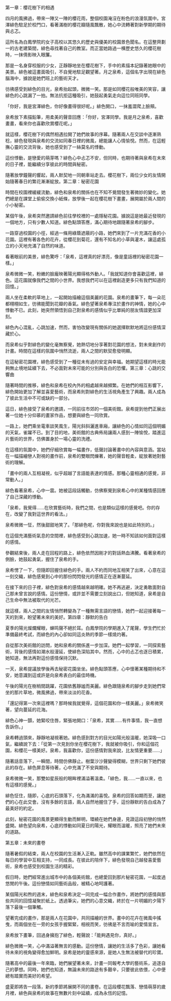 第一章：櫻花樹下的相遇

四月的風拂過，帶來一陣又一陣的櫻花雨，整個校園淹沒在粉色的浪漫氛圍中。宮澤緋色駐足於校門口，看著滿樹的櫻花瓣隨風飄散，她心中流轉著對新學期的期待與忐忑。

這所名為白鳳學院的女子高校以其悠久的歷史與優美的校園景色聞名。在這整齊劃一的古老建築間，緋色尋找著自己的教室。而正當她路過一棵歷史悠久的櫻花樹時，一抹倩影映入眼簾。

那是一名身穿校服的少女，正靜靜地坐在櫻花樹下，手中的素描本記錄著她眼中的美景。緋色被這畫面吸引，不自覺地駐足觀望著。月之泉希，這個名字出現在緋色腦海中，據說是她們班上的藝術天才。

彷彿感受到緋色的目光，泉希抬起頭，微微一笑。那是如同櫻花般唯美的笑容，讓緋色的心跳漏了一拍。無法抗拒這種吸引，她鼓起勇氣走向這位同班同學。

「你好，我是宮澤緋色，你好像畫得很好呢。」緋色開口，一抹羞澀爬上臉頰。

泉希放下素描鉛筆，用柔美的聲音回應：「你好，宮澤同學。我是月之泉希，喜歡畫畫，看來你也喜歡欣賞櫻花呢。」

就這樣，櫻花樹下的偶然相遇拉開了她們故事的序幕。隨著兩人在交談中逐漸熟稔，緋色發現與泉希的交流如同春日裡的微風，總能讓人心情愉悅。然而，在這輕撫心靈的交流背後，她也感受到了一絲莫名的悸動。

這份悸動，是戀愛的萌芽嗎？緋色心中忐忑不安，但同時，也期待著與泉希在未來的日子裡，能繼續分享彼此的時間與秘密。

隨著放學鐘聲的響起，兩人默契地一同朝車站走去。櫻花樹下，兩位少女的友情開始隨著春日的繁花漸漸綻放。第二章：秘密花園

時間在校園裡緩緩流動，緋色和泉希的關係也在不知不覺間發生著微妙的變化。她們總是在課堂上偷偷交換小紙條，放學後一起在櫻花樹下畫畫，展開屬於兩人間的小小秘密。

某個午後，泉希突然邀請緋色前往學校裡的一處隱秘花園。據說這是她最近發現的一個地方，只有少數人知道。緋色點頭答應，滿心期待地跟隨著泉希的腳步。

一路穿過校園的小徑，經過一條用綠蔭遮蔽的小路，她們來到了一片充滿花香的小花園。這裡有著各色的花卉，從櫻花到菊花，還有不知名的小草與灌木，讓這處孤立的小天地充滿了自然的味道。

看著眼前的美景，緋色驚呼：「泉希，這裡真的好漂亮，像是童話裡的秘密花園一樣。」

泉希微微一笑，粉嫩的臉龐映著陽光顯得格外動人。「我就知道你會喜歡這裡，緋色。這花園就像我們之間的小世界。我想我們可以在這裡創造更多只有我們知道的回憶。」

兩人坐在柔軟的草地上，一起開始描繪這個美麗的花園。泉希的畫筆下，每一朵花都栩栩如生，彷彿能聞到花瓣的香氣。緋色望著泉希專注於畫作的神情，她的心中悸動不已。此刻，她突然領悟到自己對泉希的感情似乎比單純的朋友情誼更加深刻。

緋色內心混亂，心跳加速，然而，害怕改變現有關係的她選擇默默地將這份感情深藏於心。

而泉希似乎對緋色的變化毫無察覺，她熱切地分享著對花園的想法，對未來創作的計畫。時間在這樣的氛圍中悄然流逝，兩人之間的默契愈發明顯。

在這秘密花園裡，緋色感受到了一種從未有過的安定與幸福。她期望這樣的時光能夠無止境地延續下去，不必面對未來可能的分別與告白的恐懼。第三章：心跳的交響曲

隨著時間的推移，緋色和泉希在校內外的相處越來越頻繁。在她們的相互影響下，緋色開始更加了解並喜愛藝術，而泉希則對緋色的生活視角產生了興趣。兩人成為了彼此生活中不可或缺的一部分。

這日，緋色接受了泉希的邀請，一同前往市郊的一個美術館。泉希提到他們正展出著一位她十分仰慕的畫家作品，想要與緋色一同欣賞。

一路上，她們乘坐電車談笑風生，陽光斜斜灑進車廂，讓緋色的心情如同這個明媚的天氣，雀躍不已。到了目的地，美術館的古典佈局讓兩人感到一陣愉悅，踏進這片藝術的世界，仿佛置身於一場心靈的洗禮。

在這樣的氛圍中，她們仔細欣賞每一幅畫作，低聲討論著畫中的內容與意涵。當站在一幅描繪戀人對視的畫作前，泉希的雙眼閃爍著，她的聲音輕柔，綻放著她對藝術的理解。

「畫中的兩人互相凝視，似乎超越了言語能表達的情感。那種心靈相通的感覺，非常動人。」

緋色看著泉希，心中一震。她被這段話觸動，仿佛察覺到泉希心中的某種情感回應了自己深藏的悸動。

「泉希，我覺得……在欣賞藝術時，我們之間，也是類似這樣的感覺吧。你的存在，改變了我對這世界的看法。」

泉希微微一怔，然後甜甜地笑了。「那緋色呢，你對我來說也是如此特別的。」

在這個充滿藝術氣息的空間裡，緋色感受到心跳加速，她一時不知該如何面對這樣的感情。

參觀結束後，兩人走在回程的路上，緋色依然因剛才的對話熱血沸騰。看著泉希的側臉，她鼓起勇氣，握住了泉希的手。

泉希愣了一下，但隨即回握住緋色的手。兩人不約而同地互相笑了出來，心意在這一刻交織，緋色感覺到心中的那份閃閃發光的感情正在逐漸蔓延。

在接下來的日子裡，緋色對泉希的感情越來越明確。她不再逃避，決定勇敢面對自己那未曾言說的感情。這份戀情，或許並不需要立刻說出口，但她知道，泉希是自己生命中無法被取代的光芒。

就這樣，兩人之間的友情悄然轉變為了一種無需言語的戀情，她們一起迎接著每一天的到來，盼望著未來的美好。第四章：靜默的告白

夏季的陽光燦爛耀眼，蝉鸣聲不絕於耳。白鳳學院的學期進入了尾聲，學生們忙於準備最終考試，而緋色的內心卻如同這炎熱的季節一樣燒灼著。

自從那次美術館的訪問，她和泉希的關係進一步加深。她們一起學習，一同探索藝術，背後的感情如潮水般漫延，使緋色深陷其中。然而，心中的忐忑也逐日積累，她知道，無法再對這份感情保持沉默。

一天，泉希提議放學後再去秘密花園坐坐。緋色點頭答應，心中懷著某種期待和不安，她意識到這或許是向泉希表白的最佳時機。

午後的陽光在樹梢間跳躍，花園依舊靜謐而美麗。緋色跟隨泉希的腳步走到她們常坐的那片草地，微風拂過，帶來淡淡的花香。

「還記得第一次來這裡嗎？那時候我就覺得，這個花園和你一樣美麗。」泉希微笑著，望向蔓延的花海。

緋色心神一顫，她緊咬住唇，緊張地開口：「泉希，其實……有件事情，我一直想告訴你。」

泉希轉過頭來，靜靜地凝視著她。緋色感到對方的目光如陽光般溫暖，她深吸一口氣，繼續說下去：「從第一次見到你坐在櫻花樹下，我就被你吸引，你和這個花園，和櫻花一樣美好。泉希，我喜歡你，這份感情對我來說，比友情更重要……」

隨著話音落下，一瞬間，時間仿佛靜止。樹葉沙沙聲變得模糊，世界只剩下她們彼此的存在。緋色屏息等待著，心中充滿了不安與期待。

泉希微微一笑，那雙如星辰般的眼眸裡滿溢著溫柔。「緋色，我……一直以來，也有這樣的感覺。」

緋色怔住，隨即，心底的石頭落下，化為滿滿的喜悅。泉希的回答如期而至，讓她們的心在此交會。沒有多餘的言語，兩人自然地握住了手，這份靜默的告白成為了最美好的約定。

此刻，秘密花園的風景更顯得生動而鮮明，環繞在她們身邊，見證這段初戀的悄然盛開。緋色望向泉希，心底的悸動如同夏日的陽光，耀眼而溫暖，照亮了她們未來的道路。

第五章：未來的畫卷

隨著暑假的結束，兩人在校園的生活漸入正軌。雖然高中的課業繁忙，她們依然在每日的學習中互相支持，一同成長。在彼此的陪伴下，緋色發現自己越發喜愛藝術，泉希也感受到校園生活的精彩。

假日時，她們經常進出城市中的各個美術館，也總愛回到那片秘密花園，一起度過悠閒的午後。這份戀情如同藝術品般，被精心地呵護著。

某個陽光和煦的週末，緋色和泉希決定一同完成一幅合作畫作，將她們的感情與那些共同的回憶凝聚於紙上。透過筆尖，她們的心意交織，終於在一片明媚的夕陽下落下最後一個筆觸。

望著完成的畫作，那是兩人在花園中，共同描繪的世界。畫中的花卉在微風中搖曳，而兩個坐在一旁的女孩手握緊緊，相視而笑，彷彿是不言而喻的愛情宣言。

泉希放下畫筆，回過身擁抱了緋色，輕聲說：「能夠遇見你，真好。」

緋色微微一笑，心中滿溢著無言的感動。這份戀情，讓她的生活多了色彩，讓她看待未來的視角變得愈加鮮明。泉希是她的靈感來源，是她人生無法被替代的珍寶。

隨著高中的最後一年來臨，她們展望著未來，計畫一同報考大學的藝術系，追逐自己的夢想。同時，她們也知道，無論未來的路途有多艱辛，只要彼此依偎，心中便總有踏實而美好的希望。

盛夏即將告一段落，新的季節將展開不同的畫卷。在這段櫻花飄落、戀情萌芽的歲月裡，緋色與泉希的故事在無數片刻中延續，成為永恆的記憶。
